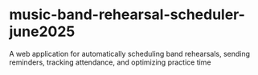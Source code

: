 # music-band-rehearsal-scheduler-june2025
A web application for automatically scheduling band rehearsals, sending reminders, tracking attendance, and optimizing practice time
